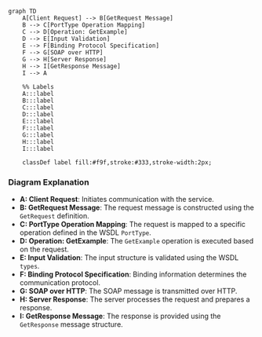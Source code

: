 ```mermaid
graph TD
    A[Client Request] --> B[GetRequest Message]
    B --> C[PortType Operation Mapping]
    C --> D[Operation: GetExample]
    D --> E[Input Validation]
    E --> F[Binding Protocol Specification]
    F --> G[SOAP over HTTP]
    G --> H[Server Response]
    H --> I[GetResponse Message]
    I --> A

    %% Labels
    A:::label
    B:::label
    C:::label
    D:::label
    E:::label
    F:::label
    G:::label
    H:::label
    I:::label

    classDef label fill:#f9f,stroke:#333,stroke-width:2px;
```
### Diagram Explanation
- **A: Client Request**: Initiates communication with the service.
- **B: GetRequest Message**: The request message is constructed using the `GetRequest` definition.
- **C: PortType Operation Mapping**: The request is mapped to a specific operation defined in the WSDL `PortType`.
- **D: Operation: GetExample**: The `GetExample` operation is executed based on the request.
- **E: Input Validation**: The input structure is validated using the WSDL `types`.
- **F: Binding Protocol Specification**: Binding information determines the communication protocol.
- **G: SOAP over HTTP**: The SOAP message is transmitted over HTTP.
- **H: Server Response**: The server processes the request and prepares a response.
- **I: GetResponse Message**: The response is provided using the `GetResponse` message structure.
